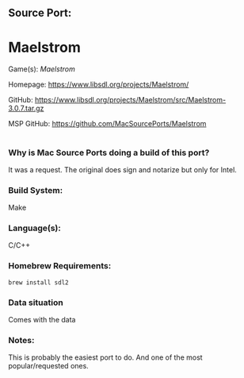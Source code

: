 ## Source Port:
# Maelstrom

Game(s): *Maelstrom*

Homepage: https://www.libsdl.org/projects/Maelstrom/

GitHub: https://www.libsdl.org/projects/Maelstrom/src/Maelstrom-3.0.7.tar.gz

MSP GitHub: https://github.com/MacSourcePorts/Maelstrom

#
### Why is Mac Source Ports doing a build of this port?
It was a request. The original does sign and notarize but only for Intel.

### Build System: 
Make

### Language(s):
C/C++

### Homebrew Requirements:

```
brew install sdl2
```
### Data situation
Comes with the data

### Notes:
This is probably the easiest port to do. And one of the most popular/requested ones. 